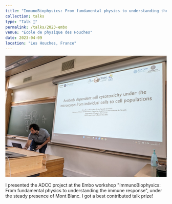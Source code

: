 ```yaml
---
title: "ImmunoBiophysics: From fundamental physics to understanding the immune response"
collection: talks
type: "Talk 🥇"
permalink: /talks/2023-embo
venue: "Ecole de physique des Houches"
date: 2023-04-09
location: "Les Houches, France"
---
```


![](/images/embo_presentation.jpg)

I presented the ADCC project at the Embo workshop "ImmunoBiophysics: From fundamental physics to understanding the immune response", under the steady presence of Mont Blanc. I got a best contributed talk prize!
